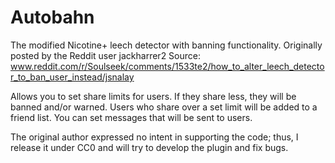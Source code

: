 # Autobahn
The modified Nicotine+ leech detector with banning functionality. Originally posted by the Reddit user jackharrer2
Source: www.reddit.com/r/Soulseek/comments/1533te2/how_to_alter_leech_detector_to_ban_user_instead/jsnalay

Allows you to set share limits for users. If they share less, they will be banned and/or warned. Users who share over a set limit will be added to a friend list. 
You can set messages that will be sent to users.

The original author expressed no intent in supporting the code; thus, I release it under CC0 and will try to develop the plugin and fix bugs.
